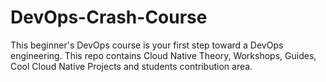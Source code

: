 # DevOps-Crash-Course
This beginner's DevOps course is your first step toward a DevOps engineering. This repo contains Cloud Native Theory, Workshops, Guides, Cool Cloud Native Projects and students contribution area.
